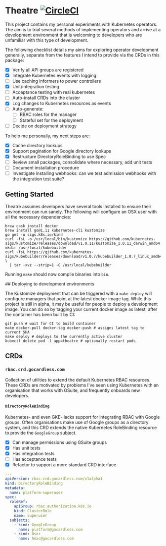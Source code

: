 # Theatre [![CircleCI](https://circleci.com/gh/lawrencejones/theatre.svg?style=svg)](https://circleci.com/gh/lawrencejones/theatre)

This project contains my personal experiments with Kubernetes operators. The aim
is to trial several methods of implementing operators and arrive at a
development environment that is welcoming to developers who are unfamiliar with
this type of development.

The following checklist details my aims for exploring operator development
generally, separate from the features I intend to provide via the CRDs in this
package:

- [x] Verify all API groups are registered
- [x] Integrate Kubernetes events with logging
- [ ] Use caching informers to power controllers
- [x] Unit/integration testing
- [ ] Acceptance testing with real kubernetes
- [ ] Auto-install CRDs into the cluster
- [x] Log changes to Kubernetes resources as events
- [ ] Auto-generate:
  - [ ] RBAC roles for the manager
  - [ ] Stateful set for the deployment
- [ ] Decide on deployment strategy

To help me personally, my next steps are:

- [x] Cache directory lookups
- [x] Support pagination for Google directory lookups
- [x] Restructure DirectoryRoleBinding to use Spec
- [ ] Review small packages, consolidate where necessary, add unit tests
- [ ] Document installation procedure
- [ ] Investigate installing webhooks: can we test admission webhooks with the
      integration test suite?

## Getting Started

Theatre assumes developers have several tools installed to ensure their
environment can run sanely. The following will configure an OSX user with all
the necessary dependencies:

```shell
brew cask install docker
brew install go@1.11 kubernetes-cli kustomize
go get -u sigs.k8s.io/kind 
curl -fsL -o /usr/local/bin/kustomize https://github.com/kubernetes-sigs/kustomize/releases/download/v1.0.11/kustomize_1.0.11_darwin_amd64
mkdir /usr/local/kubebuilder
curl -fsL https://github.com/kubernetes-sigs/kubebuilder/releases/download/v1.0.7/kubebuilder_1.0.7_linux_amd64.tar.gz \
  | tar -xvz --strip=1 -C /usr/local/kubebuilder
```

Running `make` should now compile binaries into `bin`.

## Deploying to development environments

The Kustomize deployment that can be triggered with a `make deploy` will
configure managers that point at the latest docker image tag. While this project
is still in alpha, it may be useful for people to deploy a development image.
You can do so by tagging your current docker image as latest, after the
container has been built by CI:

```shell
git push # wait for CI to build container
make docker-pull docker-tag docker-push # assigns latest tag to current SHA
make deploy # deploys to the currently active cluster
kubectl delete pod -l app=theatre # optionally restart pods
```

## CRDs

### `rbac.crd.gocardless.com`

Collection of utilities to extend the default Kubernetes RBAC resources. These
CRDs are motivated by problems I've seen using Kubernetes with an organisation
that works with GSuite, and frequently onboards new developers.

#### `DirectoryRoleBinding`

Kubernetes- and even GKE- lacks support for integrating RBAC with Google groups.
Often organisations make use of Google groups as a directory system, and this
CRD extends the native Kubernetes RoleBinding resource to provide the
`GoogleGroup` subject.

- [x] Can manage permissions using GSuite groups
- [x] Has unit tests
- [x] Has integration tests
- [ ] Has acceptance tests
- [x] Refactor to support a more standard CRD interface

```yaml
---
apiVersion: rbac.crd.gocardless.com/v1alpha1
kind: DirectoryRoleBinding
metadata:
  name: platform-superuser
spec:
  roleRef:
    apiGroup: rbac.authorization.k8s.io
    kind: ClusterRole
    name: superuser
  subjects:
    - kind: GoogleGroup
      name: platform@gocardless.com
    - kind: User
      name: hmac@gocardless.com
```
